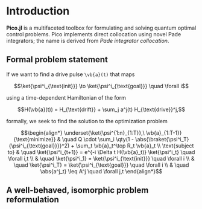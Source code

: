 # Introduction

**Pico.jl** is a multifaceted toolbox for formulating and solving quantum optimal control problems.  Pico implements direct collocation using novel Pade integrators; the name is derived from *Pade integrator collocation*.

## Formal problem statement 

If we want to find a drive pulse ``\vb{a}(t)`` that maps

```math
\ket{\psi^i_{\text{init}}} \to \ket{\psi^i_{\text{goal}}} \quad \forall i
```
using a time-dependent Hamiltonian of the form

```math
H(\vb{a}(t)) = H_{\text{drift}} + \sum_j a^j(t) H_{\text{drive}}^j,
```

formally, we seek to find the solution to the optimization problem

```math
\begin{align*}
\underset{\ket{\psi^{1:n}_{1:T}},\ \vb{a}_{1:T-1}}{\text{minimize}} & \quad Q \cdot \sum_i \qty(1 - \abs{\braket{\psi^i_T}{\psi^i_{\text{goal}}}}^2) + \sum_t \vb{a}_t^\top R_t \vb{a}_t \\

\text{subject to} & \quad \ket{\psi^i_{t+1}} = e^{-i \Delta t H(\vb{a}_t)} \ket{\psi^i_t} \quad \forall i,t \\
& \quad \ket{\psi^i_1} = \ket{\psi^i_{\text{init}}} \quad \forall i \\
& \quad \ket{\psi^i_T} = \ket{\psi^i_{\text{goal}}} \quad \forall i \\
& \quad \abs{a^j_t} \leq A^j \quad \forall j,t
\end{align*}
```

## A well-behaved, isomorphic problem reformulation 
